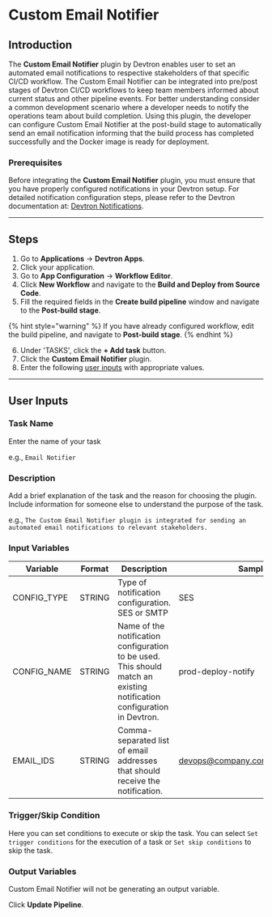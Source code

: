 # Custom Email Notifier

## Introduction
The **Custom Email Notifier** plugin by Devtron enables user to set an automated email notifications to respective stakeholders of that specific CI/CD workflow. The Custom Email Notifier can be integrated into pre/post stages of Devtron CI/CD workflows to keep team members informed about current status and other pipeline events. 
For better understanding consider a common development scenario where a developer needs to notify the operations team about build completion. Using this plugin, the developer can configure Custom Email Notifier at the post-build stage to automatically send an email notification informing that the build process has completed successfully and the Docker image is ready for deployment.

### Prerequisites
Before integrating the **Custom Email Notifier** plugin, you must ensure that you have properly configured notifications in your Devtron setup. For detailed notification configuration steps, please refer to the Devtron documentation at: [Devtron Notifications](https://docs.devtron.ai/global-configurations/manage-notification).

---

## Steps
1. Go to **Applications** → **Devtron Apps**.
2. Click your application.
3. Go to **App Configuration** → **Workflow Editor**.
4. Click **New Workflow** and navigate to the **Build and Deploy from Source Code**.
5. Fill the required fields in the **Create build pipeline** window and navigate to the **Post-build stage**.

{% hint style="warning" %}
If you have already configured workflow, edit the build pipeline, and navigate to **Post-build stage**.
{% endhint %}

6. Under 'TASKS', click the **+ Add task** button.
7. Click the **Custom Email Notifier** plugin.
8. Enter the following [user inputs](#user-inputs) with appropriate values.
---

## User Inputs

### Task Name
Enter the name of your task

e.g., `Email Notifier`

### Description
Add a brief explanation of the task and the reason for choosing the plugin. Include information for someone else to understand the purpose of the task.

e.g., `The Custom Email Notifier plugin is integrated for sending an automated email notifications to relevant stakeholders.`

### Input Variables
| Variable                 | Format       | Description | Sample Value |
| ------------------------ | ------------ | ----------- | ------------ |
|       CONFIG_TYPE        | STRING       | Type of notification configuration. SES or SMTP  |  SES            |
|       CONFIG_NAME         | STRING       | Name of the notification configuration to be used. This should match an existing notification configuration in Devtron.     |   prod-deploy-notify           |
|       EMAIL_IDS           | STRING       | Comma-separated list of email addresses that should receive the notification. | devops@company.com,team@company.com    |

### Trigger/Skip Condition
Here you can set conditions to execute or skip the task. You can select `Set trigger conditions` for the execution of a task or `Set skip conditions` to skip the task.

### Output Variables
Custom Email Notifier will not be generating an output variable.

Click **Update Pipeline**.



